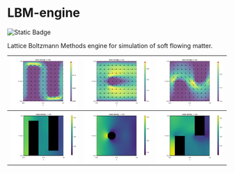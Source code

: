 # LBM-engine

![Static Badge](https://img.shields.io/badge/status%20-%20in%20development%20-%20crimson) <!-- https://shields.io/badges/static-badge -->

Lattice Boltzmann Methods engine for simulation of soft flowing matter.

| ![bigWalls1](assets/bigWallsFluidVelocity.jpg) | ![shpere1](assets/sphereFluidVelocity.jpg) | ![walls1](assets/wallsFluidVelocity.jpg) |
|-----|------|-----|
| ![bigWalls2](assets/bigWallsMassDensity.jpg) | ![shpere2](assets/sphereMassDensity.jpg) | ![walls2](assets/wallsMassDensity.jpg) |
